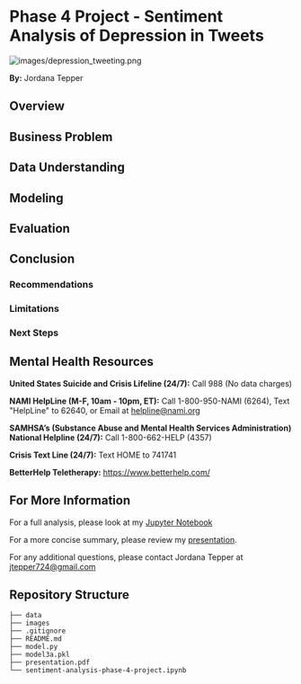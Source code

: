 # Phase 4 Project - Sentiment Analysis of Depression in Tweets
![images/depression_tweeting.png](https://github.com/jordanate/sentiment-analysis-phase-4-project/blob/main/images/depression_tweeting.png)

**By:** Jordana Tepper

## Overview

## Business Problem

## Data Understanding

## Modeling

## Evaluation

## Conclusion

### Recommendations

### Limitations

### Next Steps

## Mental Health Resources

**United States Suicide and Crisis Lifeline (24/7):** Call 988 (No data charges)

**NAMI HelpLine (M-F, 10am - 10pm, ET):** Call 1-800-950-NAMI (6264), Text "HelpLine" to 62640, or Email at helpline@nami.org

**SAMHSA’s (Substance Abuse and Mental Health Services Administration) National Helpline (24/7):** Call 1-800-662-HELP (4357)

**Crisis Text Line (24/7):** Text HOME to 741741

**BetterHelp Teletherapy:** https://www.betterhelp.com/

## For More Information

For a full analysis, please look at my [Jupyter Notebook](./sentiment-analysis-phase-4-project.ipynb)

For a more concise summary, please review my [presentation]().


For any additional questions, please contact Jordana Tepper at <a href="mailto:jtepper724@gmail.com">jtepper724@gmail.com</a> 

## Repository Structure
```
├── data
├── images
├── .gitignore
├── README.md
├── model.py
├── model3a.pkl
├── presentation.pdf
└── sentiment-analysis-phase-4-project.ipynb
```
